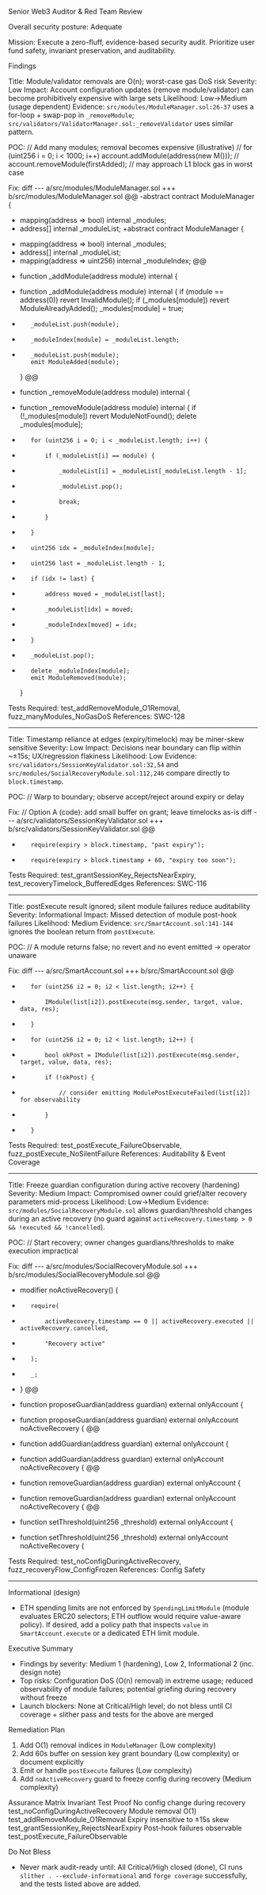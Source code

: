 Senior Web3 Auditor & Red Team Review

Overall security posture: Adequate

Mission: Execute a zero-fluff, evidence-based security audit. Prioritize user fund safety, invariant preservation, and auditability.

Findings

Title: Module/validator removals are O(n); worst-case gas DoS risk
Severity: Low
Impact: Account configuration updates (remove module/validator) can become prohibitively expensive with large sets
Likelihood: Low→Medium (usage dependent)
Evidence: `src/modules/ModuleManager.sol:26-37` uses a for-loop + swap-pop in `_removeModule`; `src/validators/ValidatorManager.sol:_removeValidator` uses similar pattern.

POC:
// Add many modules; removal becomes expensive (illustrative)
// for (uint256 i = 0; i < 1000; i++) account.addModule(address(new M()));
// account.removeModule(firstAdded); // may approach L1 block gas in worst case

Fix:
diff
--- a/src/modules/ModuleManager.sol
+++ b/src/modules/ModuleManager.sol
@@
-abstract contract ModuleManager {
-    mapping(address => bool) internal _modules;
-    address[] internal _moduleList;
+abstract contract ModuleManager {
+    mapping(address => bool) internal _modules;
+    address[] internal _moduleList;
+    mapping(address => uint256) internal _moduleIndex;
@@
-    function _addModule(address module) internal {
+    function _addModule(address module) internal {
         if (module == address(0)) revert InvalidModule();
         if (_modules[module]) revert ModuleAlreadyAdded();
         _modules[module] = true;
-        _moduleList.push(module);
+        _moduleIndex[module] = _moduleList.length;
+        _moduleList.push(module);
         emit ModuleAdded(module);
     }
@@
-    function _removeModule(address module) internal {
+    function _removeModule(address module) internal {
         if (!_modules[module]) revert ModuleNotFound();
         delete _modules[module];
-        for (uint256 i = 0; i < _moduleList.length; i++) {
-            if (_moduleList[i] == module) {
-                _moduleList[i] = _moduleList[_moduleList.length - 1];
-                _moduleList.pop();
-                break;
-            }
-        }
+        uint256 idx = _moduleIndex[module];
+        uint256 last = _moduleList.length - 1;
+        if (idx != last) {
+            address moved = _moduleList[last];
+            _moduleList[idx] = moved;
+            _moduleIndex[moved] = idx;
+        }
+        _moduleList.pop();
+        delete _moduleIndex[module];
         emit ModuleRemoved(module);
     }

Tests Required: test_addRemoveModule_O1Removal, fuzz_manyModules_NoGasDoS
References: SWC-128

---

Title: Timestamp reliance at edges (expiry/timelock) may be miner-skew sensitive
Severity: Low
Impact: Decisions near boundary can flip within ~±15s; UX/regression flakiness
Likelihood: Low
Evidence: `src/validators/SessionKeyValidator.sol:32,54` and `src/modules/SocialRecoveryModule.sol:112,246` compare directly to `block.timestamp`.

POC:
// Warp to boundary; observe accept/reject around expiry or delay

Fix:
// Option A (code): add small buffer on grant; leave timelocks as-is
diff
--- a/src/validators/SessionKeyValidator.sol
+++ b/src/validators/SessionKeyValidator.sol
@@
-        require(expiry > block.timestamp, "past expiry");
+        require(expiry > block.timestamp + 60, "expiry too soon");

Tests Required: test_grantSessionKey_RejectsNearExpiry, test_recoveryTimelock_BufferedEdges
References: SWC-116

---

Title: postExecute result ignored; silent module failures reduce auditability
Severity: Informational
Impact: Missed detection of module post-hook failures
Likelihood: Medium
Evidence: `src/SmartAccount.sol:141-144` ignores the boolean return from `postExecute`.

POC:
// A module returns false; no revert and no event emitted → operator unaware

Fix:
diff
--- a/src/SmartAccount.sol
+++ b/src/SmartAccount.sol
@@
-        for (uint256 i2 = 0; i2 < list.length; i2++) {
-            IModule(list[i2]).postExecute(msg.sender, target, value, data, res);
-        }
+        for (uint256 i2 = 0; i2 < list.length; i2++) {
+            bool okPost = IModule(list[i2]).postExecute(msg.sender, target, value, data, res);
+            if (!okPost) {
+                // consider emitting ModulePostExecuteFailed(list[i2]) for observability
+            }
+        }

Tests Required: test_postExecute_FailureObservable, fuzz_postExecute_NoSilentFailure
References: Auditability & Event Coverage

---

Title: Freeze guardian configuration during active recovery (hardening)
Severity: Medium
Impact: Compromised owner could grief/alter recovery parameters mid-process
Likelihood: Low→Medium
Evidence: `src/modules/SocialRecoveryModule.sol` allows guardian/threshold changes during an active recovery (no guard against `activeRecovery.timestamp > 0 && !executed && !cancelled`).

POC:
// Start recovery; owner changes guardians/thresholds to make execution impractical

Fix:
diff
--- a/src/modules/SocialRecoveryModule.sol
+++ b/src/modules/SocialRecoveryModule.sol
@@
+    modifier noActiveRecovery() {
+        require(
+            activeRecovery.timestamp == 0 || activeRecovery.executed || activeRecovery.cancelled,
+            "Recovery active"
+        );
+        _;
+    }
@@
-    function proposeGuardian(address guardian) external onlyAccount {
+    function proposeGuardian(address guardian) external onlyAccount noActiveRecovery {
@@
-    function addGuardian(address guardian) external onlyAccount {
+    function addGuardian(address guardian) external onlyAccount noActiveRecovery {
@@
-    function removeGuardian(address guardian) external onlyAccount {
+    function removeGuardian(address guardian) external onlyAccount noActiveRecovery {
@@
-    function setThreshold(uint256 _threshold) external onlyAccount {
+    function setThreshold(uint256 _threshold) external onlyAccount noActiveRecovery {

Tests Required: test_noConfigDuringActiveRecovery, fuzz_recoveryFlow_ConfigFrozen
References: Config Safety

---

Informational (design)
- ETH spending limits are not enforced by `SpendingLimitModule` (module evaluates ERC20 selectors; ETH outflow would require value-aware policy). If desired, add a policy path that inspects `value` in `SmartAccount.execute` or a dedicated ETH limit module.

Executive Summary
- Findings by severity: Medium 1 (hardening), Low 2, Informational 2 (inc. design note)
- Top risks: Configuration DoS (O(n) removal) in extreme usage; reduced observability of module failures; potential griefing during recovery without freeze
- Launch blockers: None at Critical/High level; do not bless until CI coverage + slither pass and tests for the above are merged

Remediation Plan
1) Add O(1) removal indices in `ModuleManager` (Low complexity)
2) Add 60s buffer on session key grant boundary (Low complexity) or document explicitly
3) Emit or handle `postExecute` failures (Low complexity)
4) Add `noActiveRecovery` guard to freeze config during recovery (Medium complexity)

Assurance Matrix
Invariant                         Test Proof
No config change during recovery  test_noConfigDuringActiveRecovery
Module removal O(1)               test_addRemoveModule_O1Removal
Expiry insensitive to ±15s skew   test_grantSessionKey_RejectsNearExpiry
Post-hook failures observable     test_postExecute_FailureObservable

Do Not Bless
- Never mark audit-ready until: All Critical/High closed (done), CI runs `slither . --exclude-informational` and `forge coverage` successfully, and the tests listed above are added.
